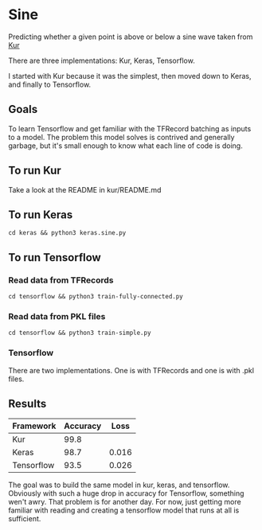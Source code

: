 # Sine

Predicting whether a given point is above or below a sine wave taken from [Kur](http://kur.deepgram.com/tutorial.html)

There are three implementations: Kur, Keras, Tensorflow.

I started with Kur because it was the simplest, then moved down to Keras, and finally to Tensorflow.

## Goals

To learn Tensorflow and get familiar with the TFRecord batching as inputs to a model. The problem this model solves is contrived and
generally garbage, but it's small enough to know what each line of code is doing.

[Sine Wave]: http://kur.deepgram.com/_images/tutorial-plot-results.png

## To run Kur
 Take a look at the README in kur/README.md

## To run Keras
 `cd keras && python3 keras.sine.py`

## To run Tensorflow
 ### Read data from TFRecords
  `cd tensorflow && python3 train-fully-connected.py`
 ### Read data from PKL files
  `cd tensorflow && python3 train-simple.py`

### Tensorflow
 There are two implementations. One is with TFRecords and one is with .pkl files.



## Results

|  Framework  |  Accuracy | Loss  |
|-------------|-----------|-------|
| Kur         |  99.8     |       |
| Keras       |  98.7     | 0.016 |
| Tensorflow  |  93.5     | 0.026 |


The goal was to build the same model in kur, keras, and tensorflow. Obviously with such a huge drop in accuracy for Tensorflow, something
wen't awry. That problem is for another day. For now, just getting more familiar with reading and creating a tensorflow model that
runs at all is sufficient.
